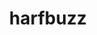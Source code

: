 ---
title: "harfbuzz"
layout: cache
categories: [package, develop]
meta: {"versions": ["5.3.1", "7.3.0"], "compilers": ["gcc@=11.1.0"], "oss": ["ubuntu20.04"], "platforms": ["linux"], "targets": ["x86_64_v3"], "stacks": ["data-vis-sdk", "root"], "num_specs": 22, "num_specs_by_stack": {"root": 22, "data-vis-sdk": 3}}
spec_details: [{"hash": "hzedo6rbkd7dx7ovnrg7nvot2bp4zypk", "compiler": "gcc@=11.1.0", "versions": ["5.3.1"], "os": "ubuntu20.04", "platform": "linux", "target": "x86_64_v3", "variants": ["build_system=meson", "buildtype=debugoptimized", "default_library=shared", "~graphite2", "~strip"], "stacks": ["root"], "size": "-", "tarball": "https://binaries.spack.io/develop/build_cache/linux-ubuntu20.04-x86_64_v3/gcc-11.1.0/harfbuzz-5.3.1/linux-ubuntu20.04-x86_64_v3-gcc-11.1.0-harfbuzz-5.3.1-hzedo6rbkd7dx7ovnrg7nvot2bp4zypk.spack"}, {"hash": "qk7dgokjnnxpsmpzqktxhy2cvmoqak3n", "compiler": "gcc@=11.1.0", "versions": ["7.3.0"], "os": "ubuntu20.04", "platform": "linux", "target": "x86_64_v3", "variants": ["build_system=meson", "buildtype=release", "default_library=shared", "~graphite2", "~strip"], "stacks": ["data-vis-sdk", "root"], "size": "-", "tarball": "https://binaries.spack.io/develop/build_cache/linux-ubuntu20.04-x86_64_v3/gcc-11.1.0/harfbuzz-7.3.0/linux-ubuntu20.04-x86_64_v3-gcc-11.1.0-harfbuzz-7.3.0-qk7dgokjnnxpsmpzqktxhy2cvmoqak3n.spack"}, {"hash": "ciz24zxsrj5qklb334m5awwxu3olfjsw", "compiler": "gcc@=11.1.0", "versions": ["5.3.1"], "os": "ubuntu20.04", "platform": "linux", "target": "x86_64_v3", "variants": ["build_system=meson", "buildtype=release", "default_library=shared", "~graphite2", "~strip"], "stacks": ["root"], "size": "-", "tarball": "https://binaries.spack.io/develop/build_cache/linux-ubuntu20.04-x86_64_v3/gcc-11.1.0/harfbuzz-5.3.1/linux-ubuntu20.04-x86_64_v3-gcc-11.1.0-harfbuzz-5.3.1-ciz24zxsrj5qklb334m5awwxu3olfjsw.spack"}, {"hash": "vqunkfiuzs6zu3g5v3sivm4lrwryubgg", "compiler": "gcc@=11.1.0", "versions": ["7.3.0"], "os": "ubuntu20.04", "platform": "linux", "target": "x86_64_v3", "variants": ["build_system=meson", "buildtype=release", "default_library=shared", "~graphite2", "~strip"], "stacks": ["root"], "size": "-", "tarball": "https://binaries.spack.io/develop/build_cache/linux-ubuntu20.04-x86_64_v3/gcc-11.1.0/harfbuzz-7.3.0/linux-ubuntu20.04-x86_64_v3-gcc-11.1.0-harfbuzz-7.3.0-vqunkfiuzs6zu3g5v3sivm4lrwryubgg.spack"}, {"hash": "evigaqkin3tlf2cj5nyjvxfw2ptaskjq", "compiler": "gcc@=11.1.0", "versions": ["7.3.0"], "os": "ubuntu20.04", "platform": "linux", "target": "x86_64_v3", "variants": ["build_system=meson", "buildtype=release", "default_library=shared", "~graphite2", "~strip"], "stacks": ["data-vis-sdk", "root"], "size": "-", "tarball": "https://binaries.spack.io/develop/build_cache/linux-ubuntu20.04-x86_64_v3/gcc-11.1.0/harfbuzz-7.3.0/linux-ubuntu20.04-x86_64_v3-gcc-11.1.0-harfbuzz-7.3.0-evigaqkin3tlf2cj5nyjvxfw2ptaskjq.spack"}, {"hash": "ogqmqkk2wfpohqmbbuwfzx2iaibis2fg", "compiler": "gcc@=11.1.0", "versions": ["5.3.1"], "os": "ubuntu20.04", "platform": "linux", "target": "x86_64_v3", "variants": ["build_system=meson", "buildtype=debugoptimized", "default_library=shared", "~graphite2", "~strip"], "stacks": ["root"], "size": "-", "tarball": "https://binaries.spack.io/develop/build_cache/linux-ubuntu20.04-x86_64_v3/gcc-11.1.0/harfbuzz-5.3.1/linux-ubuntu20.04-x86_64_v3-gcc-11.1.0-harfbuzz-5.3.1-ogqmqkk2wfpohqmbbuwfzx2iaibis2fg.spack"}, {"hash": "yahh2qvxhgzhbhkszrwoeb5pv5zxqsdq", "compiler": "gcc@=11.1.0", "versions": ["5.3.1"], "os": "ubuntu20.04", "platform": "linux", "target": "x86_64_v3", "variants": ["build_system=meson", "buildtype=release", "default_library=shared", "~graphite2", "~strip"], "stacks": ["root"], "size": "-", "tarball": "https://binaries.spack.io/develop/build_cache/linux-ubuntu20.04-x86_64_v3/gcc-11.1.0/harfbuzz-5.3.1/linux-ubuntu20.04-x86_64_v3-gcc-11.1.0-harfbuzz-5.3.1-yahh2qvxhgzhbhkszrwoeb5pv5zxqsdq.spack"}, {"hash": "o2yiysoy5ddgi45btianvqnoyvq7na5b", "compiler": "gcc@=11.1.0", "versions": ["7.3.0"], "os": "ubuntu20.04", "platform": "linux", "target": "x86_64_v3", "variants": ["build_system=meson", "buildtype=release", "default_library=shared", "~graphite2", "~strip"], "stacks": ["root"], "size": "-", "tarball": "https://binaries.spack.io/develop/build_cache/linux-ubuntu20.04-x86_64_v3/gcc-11.1.0/harfbuzz-7.3.0/linux-ubuntu20.04-x86_64_v3-gcc-11.1.0-harfbuzz-7.3.0-o2yiysoy5ddgi45btianvqnoyvq7na5b.spack"}, {"hash": "2wjf5in3my46572xb3aghyuadv2sn6ju", "compiler": "gcc@=11.1.0", "versions": ["5.3.1"], "os": "ubuntu20.04", "platform": "linux", "target": "x86_64_v3", "variants": ["build_system=meson", "buildtype=release", "default_library=shared", "~graphite2", "~strip"], "stacks": ["root"], "size": "-", "tarball": "https://binaries.spack.io/develop/build_cache/linux-ubuntu20.04-x86_64_v3/gcc-11.1.0/harfbuzz-5.3.1/linux-ubuntu20.04-x86_64_v3-gcc-11.1.0-harfbuzz-5.3.1-2wjf5in3my46572xb3aghyuadv2sn6ju.spack"}, {"hash": "5k2rt5rg24mngdsky2y73elwokwg3hbw", "compiler": "gcc@=11.1.0", "versions": ["5.3.1"], "os": "ubuntu20.04", "platform": "linux", "target": "x86_64_v3", "variants": ["build_system=meson", "buildtype=debugoptimized", "default_library=shared", "~graphite2", "~strip"], "stacks": ["root"], "size": "-", "tarball": "https://binaries.spack.io/develop/build_cache/linux-ubuntu20.04-x86_64_v3/gcc-11.1.0/harfbuzz-5.3.1/linux-ubuntu20.04-x86_64_v3-gcc-11.1.0-harfbuzz-5.3.1-5k2rt5rg24mngdsky2y73elwokwg3hbw.spack"}, {"hash": "cd7wezmrbdi5b4dbftp7ejfcsl6ff6hy", "compiler": "gcc@=11.1.0", "versions": ["5.3.1"], "os": "ubuntu20.04", "platform": "linux", "target": "x86_64_v3", "variants": ["build_system=meson", "buildtype=debugoptimized", "default_library=shared", "~graphite2", "~strip"], "stacks": ["root"], "size": "-", "tarball": "https://binaries.spack.io/develop/build_cache/linux-ubuntu20.04-x86_64_v3/gcc-11.1.0/harfbuzz-5.3.1/linux-ubuntu20.04-x86_64_v3-gcc-11.1.0-harfbuzz-5.3.1-cd7wezmrbdi5b4dbftp7ejfcsl6ff6hy.spack"}, {"hash": "sj6zdxmweyt7lmlcksergpqm3x6iy5bl", "compiler": "gcc@=11.1.0", "versions": ["7.3.0"], "os": "ubuntu20.04", "platform": "linux", "target": "x86_64_v3", "variants": ["build_system=meson", "buildtype=release", "default_library=shared", "~graphite2", "~strip"], "stacks": ["root"], "size": "-", "tarball": "https://binaries.spack.io/develop/build_cache/linux-ubuntu20.04-x86_64_v3/gcc-11.1.0/harfbuzz-7.3.0/linux-ubuntu20.04-x86_64_v3-gcc-11.1.0-harfbuzz-7.3.0-sj6zdxmweyt7lmlcksergpqm3x6iy5bl.spack"}, {"hash": "em2zx6y7focvpcubucuqcpyajv33q5ln", "compiler": "gcc@=11.1.0", "versions": ["7.3.0"], "os": "ubuntu20.04", "platform": "linux", "target": "x86_64_v3", "variants": ["build_system=meson", "buildtype=release", "default_library=shared", "~graphite2", "~strip"], "stacks": ["data-vis-sdk", "root"], "size": "-", "tarball": "https://binaries.spack.io/develop/build_cache/linux-ubuntu20.04-x86_64_v3/gcc-11.1.0/harfbuzz-7.3.0/linux-ubuntu20.04-x86_64_v3-gcc-11.1.0-harfbuzz-7.3.0-em2zx6y7focvpcubucuqcpyajv33q5ln.spack"}, {"hash": "c55544ebtnlqeh6wj7dqgcynpzkpnz3w", "compiler": "gcc@=11.1.0", "versions": ["7.3.0"], "os": "ubuntu20.04", "platform": "linux", "target": "x86_64_v3", "variants": ["build_system=meson", "buildtype=release", "default_library=shared", "~graphite2", "~strip"], "stacks": ["root"], "size": "-", "tarball": "https://binaries.spack.io/develop/build_cache/linux-ubuntu20.04-x86_64_v3/gcc-11.1.0/harfbuzz-7.3.0/linux-ubuntu20.04-x86_64_v3-gcc-11.1.0-harfbuzz-7.3.0-c55544ebtnlqeh6wj7dqgcynpzkpnz3w.spack"}, {"hash": "sp7mmn25kgugvadkue32mx4y5kc3pbkf", "compiler": "gcc@=11.1.0", "versions": ["5.3.1"], "os": "ubuntu20.04", "platform": "linux", "target": "x86_64_v3", "variants": ["build_system=meson", "buildtype=debugoptimized", "default_library=shared", "~graphite2", "~strip"], "stacks": ["root"], "size": "-", "tarball": "https://binaries.spack.io/develop/build_cache/linux-ubuntu20.04-x86_64_v3/gcc-11.1.0/harfbuzz-5.3.1/linux-ubuntu20.04-x86_64_v3-gcc-11.1.0-harfbuzz-5.3.1-sp7mmn25kgugvadkue32mx4y5kc3pbkf.spack"}, {"hash": "nartkclyeg72hjblq6aaok4ncn4kikk7", "compiler": "gcc@=11.1.0", "versions": ["7.3.0"], "os": "ubuntu20.04", "platform": "linux", "target": "x86_64_v3", "variants": ["build_system=meson", "buildtype=release", "default_library=shared", "~graphite2", "~strip"], "stacks": ["root"], "size": "-", "tarball": "https://binaries.spack.io/develop/build_cache/linux-ubuntu20.04-x86_64_v3/gcc-11.1.0/harfbuzz-7.3.0/linux-ubuntu20.04-x86_64_v3-gcc-11.1.0-harfbuzz-7.3.0-nartkclyeg72hjblq6aaok4ncn4kikk7.spack"}, {"hash": "4eeltznzadzwb7df5vs3mrj4vktmbid4", "compiler": "gcc@=11.1.0", "versions": ["5.3.1"], "os": "ubuntu20.04", "platform": "linux", "target": "x86_64_v3", "variants": ["build_system=meson", "buildtype=release", "default_library=shared", "~graphite2", "~strip"], "stacks": ["root"], "size": "-", "tarball": "https://binaries.spack.io/develop/build_cache/linux-ubuntu20.04-x86_64_v3/gcc-11.1.0/harfbuzz-5.3.1/linux-ubuntu20.04-x86_64_v3-gcc-11.1.0-harfbuzz-5.3.1-4eeltznzadzwb7df5vs3mrj4vktmbid4.spack"}, {"hash": "uysve3fszlwrqcvt7dqhgsuzcjhs7d2z", "compiler": "gcc@=11.1.0", "versions": ["5.3.1"], "os": "ubuntu20.04", "platform": "linux", "target": "x86_64_v3", "variants": ["build_system=meson", "buildtype=debugoptimized", "default_library=shared", "~graphite2", "~strip"], "stacks": ["root"], "size": "-", "tarball": "https://binaries.spack.io/develop/build_cache/linux-ubuntu20.04-x86_64_v3/gcc-11.1.0/harfbuzz-5.3.1/linux-ubuntu20.04-x86_64_v3-gcc-11.1.0-harfbuzz-5.3.1-uysve3fszlwrqcvt7dqhgsuzcjhs7d2z.spack"}, {"hash": "tm2u2fj6l3jkddtr5kae7zu3zv5p3kla", "compiler": "gcc@=11.1.0", "versions": ["7.3.0"], "os": "ubuntu20.04", "platform": "linux", "target": "x86_64_v3", "variants": ["build_system=meson", "buildtype=release", "default_library=shared", "~graphite2", "~strip"], "stacks": ["root"], "size": "-", "tarball": "https://binaries.spack.io/develop/build_cache/linux-ubuntu20.04-x86_64_v3/gcc-11.1.0/harfbuzz-7.3.0/linux-ubuntu20.04-x86_64_v3-gcc-11.1.0-harfbuzz-7.3.0-tm2u2fj6l3jkddtr5kae7zu3zv5p3kla.spack"}, {"hash": "7comr2zh7yhadw7nleh6dx6varvshh5q", "compiler": "gcc@=11.1.0", "versions": ["5.3.1"], "os": "ubuntu20.04", "platform": "linux", "target": "x86_64_v3", "variants": ["build_system=meson", "buildtype=debugoptimized", "default_library=shared", "~graphite2", "~strip"], "stacks": ["root"], "size": "-", "tarball": "https://binaries.spack.io/develop/build_cache/linux-ubuntu20.04-x86_64_v3/gcc-11.1.0/harfbuzz-5.3.1/linux-ubuntu20.04-x86_64_v3-gcc-11.1.0-harfbuzz-5.3.1-7comr2zh7yhadw7nleh6dx6varvshh5q.spack"}, {"hash": "yaiwhumzdx6rsk3pskf5osq54sevikpo", "compiler": "gcc@=11.1.0", "versions": ["5.3.1"], "os": "ubuntu20.04", "platform": "linux", "target": "x86_64_v3", "variants": ["build_system=meson", "buildtype=debugoptimized", "default_library=shared", "~graphite2", "~strip"], "stacks": ["root"], "size": "-", "tarball": "https://binaries.spack.io/develop/build_cache/linux-ubuntu20.04-x86_64_v3/gcc-11.1.0/harfbuzz-5.3.1/linux-ubuntu20.04-x86_64_v3-gcc-11.1.0-harfbuzz-5.3.1-yaiwhumzdx6rsk3pskf5osq54sevikpo.spack"}, {"hash": "xm75525qnnhh3e5wpuewdnjdojxn6u27", "compiler": "gcc@=11.1.0", "versions": ["5.3.1"], "os": "ubuntu20.04", "platform": "linux", "target": "x86_64_v3", "variants": ["build_system=meson", "buildtype=release", "default_library=shared", "~graphite2", "~strip"], "stacks": ["root"], "size": "-", "tarball": "https://binaries.spack.io/develop/build_cache/linux-ubuntu20.04-x86_64_v3/gcc-11.1.0/harfbuzz-5.3.1/linux-ubuntu20.04-x86_64_v3-gcc-11.1.0-harfbuzz-5.3.1-xm75525qnnhh3e5wpuewdnjdojxn6u27.spack"}]
---